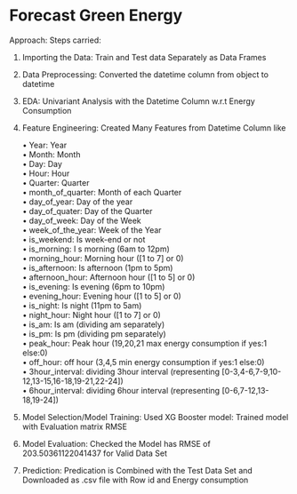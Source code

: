 # Forecast Green Energy  

Approach:
Steps carried:
1.	Importing the Data:
Train and Test data Separately as Data Frames
2.	Data Preprocessing:
Converted the datetime column from object to datetime 
3.	EDA:
Univariant Analysis with the Datetime Column w.r.t Energy Consumption  
 
 
 

4.	Feature Engineering:
       	Created Many Features from Datetime Column like
<ul>
•	Year: Year
<br>•	Month: Month 
<br>•	Day: Day 
<br>•	Hour: Hour
<br>•	Quarter: Quarter
<br>•	month_of_quarter: Month of each Quarter
<br>•	day_of_year: Day of the year
<br>•	day_of_quater: Day of the Quarter
<br>•	day_of_week: Day of the Week
<br>•	week_of_the_year: Week of the Year
<br>•	is_weekend: Is week-end or not
<br>•	is_morning: I s morning (6am to 12pm)
<br>•	morning_hour: Morning hour ([1 to 7] or 0)
<br>•	is_afternoon: Is afternoon (1pm to 5pm)
<br>•	afternoon_hour: Afternoon hour ([1 to 5] or 0)
<br>•	is_evening: Is evening (6pm to 10pm)
<br>•	evening_hour: Evening hour ([1 to 5] or 0)
<br>•	is_night: Is night (11pm to 5am)
<br>•	night_hour: Night hour ([1 to 7] or 0)
<br>•	is_am: Is am (dividing am separately)
<br>•	is_pm: Is pm (dividing pm separately)
<br>•	peak_hour: Peak hour (19,20,21 max energy consumption if yes:1 else:0)
<br>•	off_hour: off hour (3,4,5 min energy consumption if yes:1 else:0)
<br>•	3hour_interval: dividing 3hour interval (representing [0-3,4-6,7-9,10-12,13-15,16-18,19-21,22-24])
<br>•	6hour_interval: dividing 6hour interval (representing [0-6,7-12,13-18,19-24])
</ul>

5.	Model Selection/Model Training:
Used XG Booster model: Trained model with Evaluation matrix RMSE


6.	Model Evaluation:
Checked the Model has RMSE of 203.50361122041437 for Valid Data Set
7.	Prediction:
Predication is Combined with the Test Data Set and Downloaded as .csv file with Row id and Energy consumption
 

